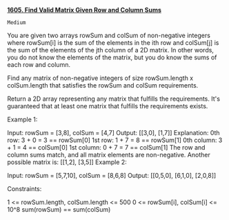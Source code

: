 [**1605. Find Valid Matrix Given Row and Column Sums**](https://leetcode.com/problems/find-valid-matrix-given-row-and-column-sums/)

    Medium

You are given two arrays rowSum and colSum of non-negative integers where rowSum[i] is the sum of the elements in the ith row and colSum[j] is the sum of the elements of the jth column of a 2D matrix. In other words, you do not know the elements of the matrix, but you do know the sums of each row and column.

Find any matrix of non-negative integers of size rowSum.length x colSum.length that satisfies the rowSum and colSum requirements.

Return a 2D array representing any matrix that fulfills the requirements. It's guaranteed that at least one matrix that fulfills the requirements exists.



Example 1:

Input: rowSum = [3,8], colSum = [4,7]
Output: [[3,0],
[1,7]]
Explanation:
0th row: 3 + 0 = 3 == rowSum[0]
1st row: 1 + 7 = 8 == rowSum[1]
0th column: 3 + 1 = 4 == colSum[0]
1st column: 0 + 7 = 7 == colSum[1]
The row and column sums match, and all matrix elements are non-negative.
Another possible matrix is: [[1,2],
[3,5]]
Example 2:

Input: rowSum = [5,7,10], colSum = [8,6,8]
Output: [[0,5,0],
[6,1,0],
[2,0,8]]


Constraints:

1 <= rowSum.length, colSum.length <= 500
0 <= rowSum[i], colSum[i] <= 10^8
sum(rowSum) == sum(colSum)